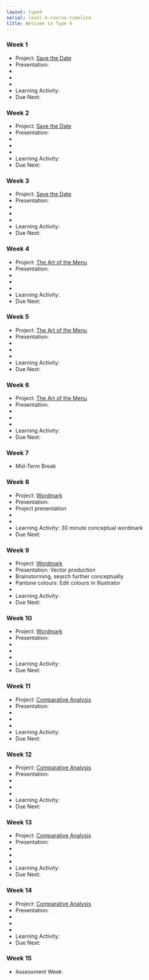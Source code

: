 ```yaml
---
layout: type4
serial: level-4-course-timeline
title: Welcome to Type 4
---
```

### Week 1

<ul class="hasBullets">
	<li>Project: <a href="/type-4/save-the-date/index.html" title="Save the Date">Save the Date</a></li>
	<li>Presentation:</li>
	<li class="second"></li>
	<li class="second"></li>
	<li class="second"></li>
	<li>Learning Activity: </li>
	<li>Due Next: </li>
</ul>

### Week 2

<ul class="hasBullets">
	<li>Project: <a href="/type-4/save-the-date/index.html" title="Save the Date">Save the Date</a></li>
	<li>Presentation:</li>
	<li class="second"></li>
	<li class="second"></li>
	<li class="second"></li>
	<li>Learning Activity: </li>
	<li>Due Next: </li>
</ul>

### Week 3

<ul class="hasBullets">
	<li>Project: <a href="/type-4/save-the-date/index.html" title="Save the Date">Save the Date</a></li>
	<li>Presentation:</li>
	<li class="second"></li>
	<li class="second"></li>
	<li class="second"></li>
	<li>Learning Activity: </li>
	<li>Due Next: </li>
</ul>

### Week 4

<ul class="hasBullets">
	<li>Project: <a href="/type-4/menu/index.html" title="The Art of the Menu">The Art of the Menu</a></li>
	<li>Presentation:</li>
	<li class="second"></li>
	<li class="second"></li>
	<li class="second"></li>
	<li>Learning Activity: </li>
	<li>Due Next: </li>
</ul>

### Week 5

<ul class="hasBullets">
	<li>Project: <a href="/type-4/menu/index.html" title="The Art of the Menu">The Art of the Menu</a></li>
	<li>Presentation:</li>
	<li class="second"></li>
	<li class="second"></li>
	<li class="second"></li>
	<li>Learning Activity: </li>
	<li>Due Next: </li>
</ul>

### Week 6

<ul class="hasBullets">
	<li>Project: <a href="/type-4/menu/index.html" title="The Art of the Menu">The Art of the Menu</a></li>
	<li>Presentation:</li>
	<li class="second"></li>
	<li class="second"></li>
	<li class="second"></li>
	<li>Learning Activity: </li>
	<li>Due Next: </li>
</ul>

### Week 7

- Mid-Term Break

### Week 8

<ul class="hasBullets">
	<li>Project: <a href="/type-4/wordmark/index.html" title="Wordmark">Wordmark</a></li>
	<li>Presentation:</li>
	<li class="second">Project presentation</li>
	<li class="second"></li>
	<li class="second"></li>
	<li>Learning Activity: <a name="/type-4/wordmark/about-wordmarks.html" title="30 minute conceptual wordmark">30 minute conceptual wordmark</a></li>
	<li>Due Next: </li>
</ul>

### Week 9

<ul class="hasBullets">
	<li>Project: <a href="/type-4/wordmark/index.html" title="Wordmark">Wordmark</a></li>
	<li>Presentation: Vector production</li>
	<li class="second">Brainstorming, search further conceptually</li>
	<li class="second">Pantone colours: Edit colours in Illustrator</li>
	<li class="second"></li>
	<li>Learning Activity: </li>
	<li>Due Next: </li>
</ul>

### Week 10

<ul class="hasBullets">
	<li>Project: <a href="/type-4/wordmark/index.html" title="Wordmark">Wordmark</a></li>
	<li>Presentation:</li>
	<li class="second"></li>
	<li class="second"></li>
	<li class="second"></li>
	<li>Learning Activity: </li>
	<li>Due Next: </li>
</ul>

### Week 11

<ul class="hasBullets">
	<li>Project: <a href="/type-4/comparative-analysis/index.html" title="Comparative Analysis">Comparative Analysis</a></li>
	<li>Presentation:</li>
	<li class="second"></li>
	<li class="second"></li>
	<li class="second"></li>
	<li>Learning Activity: </li>
	<li>Due Next: </li>
</ul>

### Week 12

<ul class="hasBullets">
	<li>Project: <a href="/type-4/comparative-analysis/index.html" title="Comparative Analysis">Comparative Analysis</a></li>
	<li>Presentation:</li>
	<li class="second"></li>
	<li class="second"></li>
	<li class="second"></li>
	<li>Learning Activity: </li>
	<li>Due Next: </li>
</ul>


### Week 13

<ul class="hasBullets">
	<li>Project: <a href="/type-4/comparative-analysis/index.html" title="Comparative Analysis">Comparative Analysis</a></li>
	<li>Presentation:</li>
	<li class="second"></li>
	<li class="second"></li>
	<li class="second"></li>
	<li>Learning Activity: </li>
	<li>Due Next: </li>
</ul>

### Week 14

<ul class="hasBullets">
	<li>Project: <a href="/type-4/comparative-analysis/index.html" title="Comparative Analysis">Comparative Analysis</a></li>
	<li>Presentation:</li>
	<li class="second"></li>
	<li class="second"></li>
	<li class="second"></li>
	<li>Learning Activity: </li>
	<li>Due Next: </li>
</ul>

### Week 15

- Assessment Week